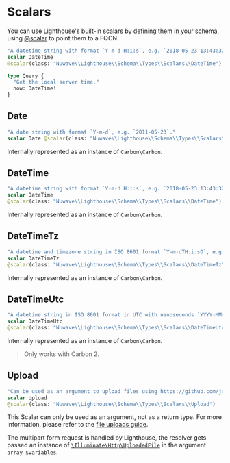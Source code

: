 # Scalars

You can use Lighthouse's built-in scalars by defining them in your schema,
using [@scalar](directives.md#scalar) to point them to a FQCN.

```graphql
"A datetime string with format `Y-m-d H:i:s`, e.g. `2018-05-23 13:43:32`."
scalar DateTime
@scalar(class: "Nuwave\\Lighthouse\\Schema\\Types\\Scalars\\DateTime")

type Query {
  "Get the local server time."
  now: DateTime!
}
```

## Date

```graphql
"A date string with format `Y-m-d`, e.g. `2011-05-23`."
scalar Date @scalar(class: "Nuwave\\Lighthouse\\Schema\\Types\\Scalars\\Date")
```

Internally represented as an instance of `Carbon\Carbon`.

## DateTime

```graphql
"A datetime string with format `Y-m-d H:i:s`, e.g. `2018-05-23 13:43:32`."
scalar DateTime
@scalar(class: "Nuwave\\Lighthouse\\Schema\\Types\\Scalars\\DateTime")
```

Internally represented as an instance of `Carbon\Carbon`.

## DateTimeTz

```graphql
"A datetime and timezone string in ISO 8601 format `Y-m-dTH:i:sO`, e.g. `2020-04-20T13:53:12+02:00`."
scalar DateTimeTz
@scalar(class: "Nuwave\\Lighthouse\\Schema\\Types\\Scalars\\DateTimeTz")
```

Internally represented as an instance of `Carbon\Carbon`.

## DateTimeUtc

```graphql
"A datetime string in ISO 8601 format in UTC with nanoseconds `YYYY-MM-DDTHH:mm:ss.SSSSSSZ`, e.g. `2020-04-20T16:20:04.000000Z`."
scalar DateTimeUtc
@scalar(class: "Nuwave\\Lighthouse\\Schema\\Types\\Scalars\\DateTimeUtc")
```

Internally represented as an instance of `Carbon\Carbon`.

> Only works with Carbon 2.

## Upload

```graphql
"Can be used as an argument to upload files using https://github.com/jaydenseric/graphql-multipart-request-spec"
scalar Upload
@scalar(class: "Nuwave\\Lighthouse\\Schema\\Types\\Scalars\\Upload")
```

This Scalar can only be used as an argument, not as a return type.
For more information, please refer to the [file uploads guide](../digging-deeper/file-uploads.md).

The multipart form request is handled by Lighthouse, the resolver gets passed
an instance of [`\Illuminate\Http\UploadedFile`](https://laravel.com/api/7.x/Illuminate/Http/UploadedFile.html)
in the argument `array $variables`.
